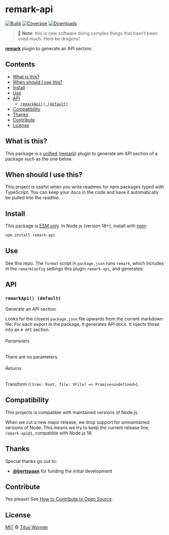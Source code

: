 # remark-api

[![Build][badge-build-image]][badge-build-url]
[![Coverage][badge-coverage-image]][badge-coverage-url]
[![Downloads][badge-downloads-image]][badge-downloads-url]

> 🐉 **Note**: this is new software doing complex things that hasn’t been used
> much.
> Here be dragons!

**[remark][github-remark]** plugin to generate an API section.

## Contents

* [What is this?](#what-is-this)
* [When should I use this?](#when-should-i-use-this)
* [Install](#install)
* [Use](#use)
* [API](#api)
  * [`remarkApi() (default)`](#remarkapi-default)
* [Compatibility](#compatibility)
* [Thanks](#thanks)
* [Contribute](#contribute)
* [License](#license)

## What is this?

This package is a [unified][github-unified] ([remark][github-remark]) plugin
to generate am API section of a package such as the one below.

## When should I use this?

This project is useful when you write readmes for npm packages typed with
TypeScript.
You can keep your docs in the code and have it automatically be pulled into the
readme.

## Install

This package is [ESM only][github-gist-esm].
In Node.js (version 18+), install with [npm][npm-install]:

```sh
npm install remark-api
```

## Use

See this repo.
The `format` script in `package.json` runs `remark`,
which includes in the `remarkConfig` settings this plugin `remark-api`,
and generates:

## API

### `remarkApi() (default)`

Generate an API section.

Looks for the closest `package.json` file upwards from the current
markdown file.
For each export in the package, it generates API docs.
It injects those into an `# API` section.

###### Parameters

There are no parameters.

###### Returns

Transform (`(tree: Root, file: VFile) => Promise<undefined>`).

## Compatibility

This projects is compatible with maintained versions of Node.js.

When we cut a new major release, we drop support for unmaintained versions of
Node.
This means we try to keep the current release line, `remark-api@1`,
compatible with Node.js 18.

## Thanks

Special thanks go out to:

* [**@bertspaan**][github-bertspaan] for funding the initial development

## Contribute

Yes please!
See [How to Contribute to Open Source][open-source-guide-contribute].

## License

[MIT][file-license] © [Titus Wormer][wooorm]

<!-- Definitions -->

[badge-build-image]: https://github.com/wooorm/remark-api/actions/workflows/main.yml/badge.svg

[badge-build-url]: https://github.com/wooorm/remark-api/actions

[badge-coverage-image]: https://img.shields.io/codecov/c/github/wooorm/remark-api.svg

[badge-coverage-url]: https://codecov.io/github/wooorm/remark-api

[badge-downloads-image]: https://img.shields.io/npm/dm/remark-api.svg

[badge-downloads-url]: https://www.npmjs.com/package/remark-api

[file-license]: license

[github-gist-esm]: https://gist.github.com/sindresorhus/a39789f98801d908bbc7ff3ecc99d99c

[github-bertspaan]: https://github.com/bertspaan

[github-remark]: https://github.com/remarkjs/remark

[github-unified]: https://github.com/unifiedjs/unified

[npm-install]: https://docs.npmjs.com/cli/install

[open-source-guide-contribute]: https://opensource.guide/how-to-contribute/

[wooorm]: https://wooorm.com
